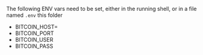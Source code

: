 The following ENV vars need to be set, either in the running shell, or in a file named `.env` this folder

- BITCOIN_HOST=
- BITCOIN_PORT
- BITCOIN_USER
- BITCOIN_PASS
